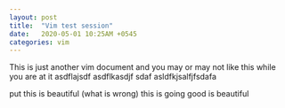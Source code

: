 ```yaml
---
layout: post
title:  "Vim test session"
date:   2020-05-01 10:25AM +0545
categories: vim
---
```


This is just another vim document and you may or may not like this while you are at it
asdflajsdf 
asdflkasdjf sdaf
asldfkjsalfjfsdafa


put this is beautiful (what is wrong)
this is going good <h> is beautiful </h>


